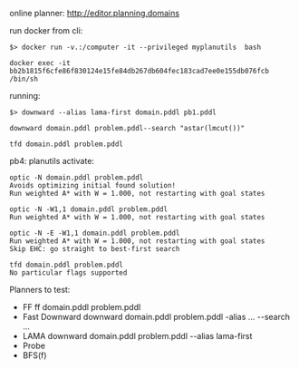 online planner: http://editor.planning.domains

run docker from cli:

    $> docker run -v.:/computer -it --privileged myplanutils  bash

    docker exec -it bb2b1815f6cfe86f830124e15fe84db267db604fec183cad7ee0e155db076fcb /bin/sh

running:

    $> downward --alias lama-first domain.pddl pb1.pddl  

    downward domain.pddl problem.pddl--search "astar(lmcut())"

    tfd domain.pddl problem.pddl

pb4:
    planutils activate:
    
    optic -N domain.pddl problem.pddl
    Avoids optimizing initial found solution! 
    Run weighted A* with W = 1.000, not restarting with goal states

    optic -N -W1,1 domain.pddl problem.pddl  
    Run weighted A* with W = 1.000, not restarting with goal states

    optic -N -E -W1,1 domain.pddl problem.pddl 
    Run weighted A* with W = 1.000, not restarting with goal states 
    Skip EHC: go straight to best-first search

    tfd domain.pddl problem.pddl 
    No particular flags supported


Planners to test:
- FF                ff domain.pddl problem.pddl
- Fast Downward     downward domain.pddl problem.pddl -alias ... --search ... 
- LAMA              downward domain.pddl problem.pddl --alias lama-first
- Probe
- BFS(f)